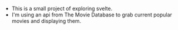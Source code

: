 - This is a small project of exploring svelte.
- I'm using an api from The Movie Database to grab current popular movies and displaying them.